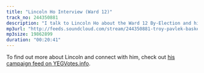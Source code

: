 ```yaml
---
title: "Lincoln Ho Interview (Ward 12)"
track_no: 244350881
description: "I talk to Lincoln Ho about the Ward 12 By-Election and his policies"
mp3url: "http://feeds.soundcloud.com/stream/244350881-troy-pavlek-basket-of-yegs-licoln-ho-ward-12-interview.mp3"
mp3size: 19862899
duration: "00:20:41"
---
```


To find out more about Lincoln and connect with him, check out [his campaign feed on YEGVotes.info](https://yegvotes.info/candidate/lincolnho).
